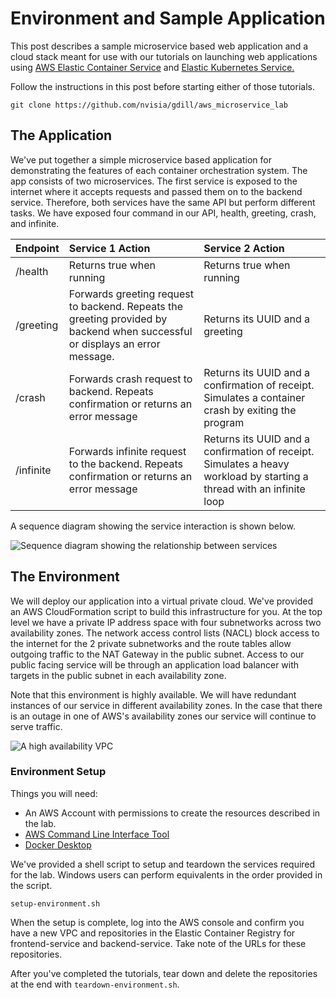 # Environment and Sample Application

This post describes a sample microservice based web application and a cloud stack meant for use with our tutorials on launching web applications using [AWS Elastic Container Service](../ecs) and [Elastic Kubernetes Service.](../eks) 

Follow the instructions in this post before starting either of those tutorials. 

```git clone https://github.com/nvisia/gdill/aws_microservice_lab```

## The Application
We've put together a simple microservice based application for demonstrating the features of each container orchestration system. The app consists of two microservices. The first service is exposed to the internet where it accepts requests and passed them on to the backend service. Therefore, both services have the same API but perform different tasks. We have exposed four command in our API, health, greeting, crash, and infinite. 

|Endpoint  |Service 1 Action  |Service 2 Action  |
|:---------|:-----------------|:-----------------|
|/health| Returns true when running| Returns true when running|
|/greeting| Forwards greeting request to backend. Repeats the greeting provided by backend when successful or displays an error message. | Returns its UUID and a greeting|
|/crash| Forwards crash request to backend. Repeats confirmation or returns an error message| Returns its UUID and a confirmation of receipt. Simulates a container crash by exiting the program|
|/infinite| Forwards infinite request to the backend. Repeats confirmation or returns an error message| Returns its UUID and a confirmation of receipt. Simulates a heavy workload by starting a thread with an infinite loop

A sequence diagram showing the service interaction is shown below. 

![Sequence diagram showing the relationship between services][Sequence]

[Sequence]: img/sequence.png "A sequence diagram showing the relationship between services"

## The Environment
We will deploy our application into a virtual private cloud. We've provided an AWS CloudFormation script to build this infrastructure for you. At the top level we have a private IP address space with four subnetworks across two availability zones. The network access control lists (NACL) block access to the internet for the 2 private subnetworks and the route tables allow outgoing traffic to the NAT Gateway in the public subnet. Access to our public facing service will be through an application load balancer with targets in the public subnet in each availability zone. 

Note that this environment is highly available. We will have redundant instances of our service in different availability zones. In the case that there is an outage in one of AWS's availability zones our service will continue to serve traffic. 

![A high availability VPC][VPC]

[VPC]: img/cloud-setup.png "A high availability VPC"

### Environment Setup
Things you will need:
* An AWS Account with permissions to create the resources described in the lab. 
* [AWS Command Line Interface Tool](https://docs.aws.amazon.com/cli/latest/userguide/cli-chap-install.html)
* [Docker Desktop](https://docs.docker.com/get-docker/)

We've provided a shell script to setup and teardown the services required for the lab. Windows users can perform equivalents in the order provided in the script. 

```setup-environment.sh```

When the setup is complete, log into the AWS console and confirm you have a new VPC and repositories in the Elastic Container Registry for frontend-service and backend-service.  Take note of the URLs for these repositories. 

After you've completed the tutorials, tear down and delete the repositories at the end with ```teardown-environment.sh```. 
